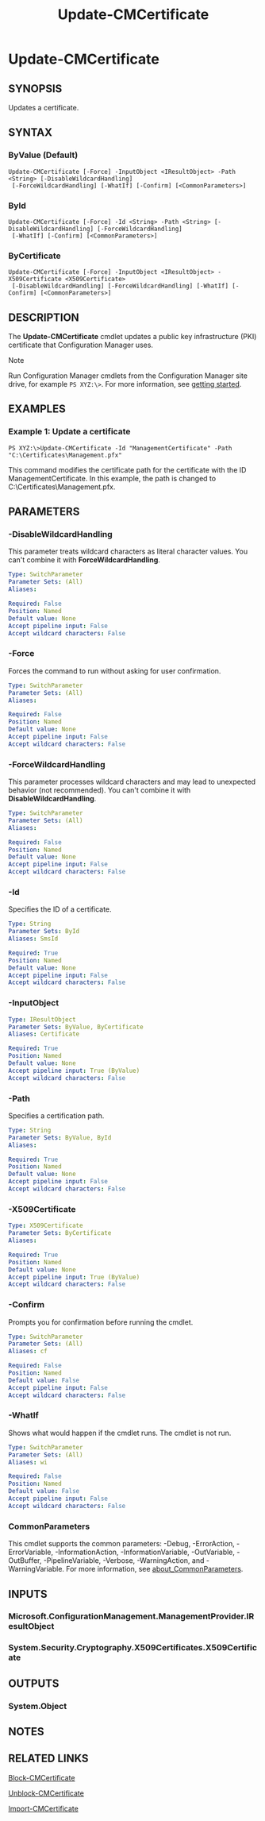 ﻿---
description: Updates a certificate.
external help file: AdminUI.PS.dll-Help.xml
Module Name: ConfigurationManager
ms.date: 05/07/2019
schema: 2.0.0
title: Update-CMCertificate
---

# Update-CMCertificate

## SYNOPSIS
Updates a certificate.

## SYNTAX

### ByValue (Default)
```
Update-CMCertificate [-Force] -InputObject <IResultObject> -Path <String> [-DisableWildcardHandling]
 [-ForceWildcardHandling] [-WhatIf] [-Confirm] [<CommonParameters>]
```

### ById
```
Update-CMCertificate [-Force] -Id <String> -Path <String> [-DisableWildcardHandling] [-ForceWildcardHandling]
 [-WhatIf] [-Confirm] [<CommonParameters>]
```

### ByCertificate
```
Update-CMCertificate [-Force] -InputObject <IResultObject> -X509Certificate <X509Certificate>
 [-DisableWildcardHandling] [-ForceWildcardHandling] [-WhatIf] [-Confirm] [<CommonParameters>]
```

## DESCRIPTION
The **Update-CMCertificate** cmdlet updates a public key infrastructure (PKI) certificate that Configuration Manager uses.

> [!NOTE]
> Run Configuration Manager cmdlets from the Configuration Manager site drive, for example `PS XYZ:\>`. For more information, see [getting started](/powershell/sccm/overview).

## EXAMPLES

### Example 1: Update a certificate
```
PS XYZ:\>Update-CMCertificate -Id "ManagementCertificate" -Path "C:\Certificates\Management.pfx"
```

This command modifies the certificate path for the certificate with the ID ManagementCertificate.
In this example, the path is changed to C:\Certificates\Management.pfx.

## PARAMETERS

### -DisableWildcardHandling

This parameter treats wildcard characters as literal character values. You can't combine it with **ForceWildcardHandling**.

```yaml
Type: SwitchParameter
Parameter Sets: (All)
Aliases:

Required: False
Position: Named
Default value: None
Accept pipeline input: False
Accept wildcard characters: False
```

### -Force
Forces the command to run without asking for user confirmation.

```yaml
Type: SwitchParameter
Parameter Sets: (All)
Aliases:

Required: False
Position: Named
Default value: None
Accept pipeline input: False
Accept wildcard characters: False
```

### -ForceWildcardHandling

This parameter processes wildcard characters and may lead to unexpected behavior (not recommended). You can't combine it with **DisableWildcardHandling**.

```yaml
Type: SwitchParameter
Parameter Sets: (All)
Aliases:

Required: False
Position: Named
Default value: None
Accept pipeline input: False
Accept wildcard characters: False
```

### -Id
Specifies the ID of a certificate.

```yaml
Type: String
Parameter Sets: ById
Aliases: SmsId

Required: True
Position: Named
Default value: None
Accept pipeline input: False
Accept wildcard characters: False
```

### -InputObject
```yaml
Type: IResultObject
Parameter Sets: ByValue, ByCertificate
Aliases: Certificate

Required: True
Position: Named
Default value: None
Accept pipeline input: True (ByValue)
Accept wildcard characters: False
```

### -Path
Specifies a certification path.

```yaml
Type: String
Parameter Sets: ByValue, ById
Aliases:

Required: True
Position: Named
Default value: None
Accept pipeline input: False
Accept wildcard characters: False
```

### -X509Certificate
```yaml
Type: X509Certificate
Parameter Sets: ByCertificate
Aliases:

Required: True
Position: Named
Default value: None
Accept pipeline input: True (ByValue)
Accept wildcard characters: False
```

### -Confirm
Prompts you for confirmation before running the cmdlet.

```yaml
Type: SwitchParameter
Parameter Sets: (All)
Aliases: cf

Required: False
Position: Named
Default value: False
Accept pipeline input: False
Accept wildcard characters: False
```

### -WhatIf
Shows what would happen if the cmdlet runs.
The cmdlet is not run.

```yaml
Type: SwitchParameter
Parameter Sets: (All)
Aliases: wi

Required: False
Position: Named
Default value: False
Accept pipeline input: False
Accept wildcard characters: False
```

### CommonParameters
This cmdlet supports the common parameters: -Debug, -ErrorAction, -ErrorVariable, -InformationAction, -InformationVariable, -OutVariable, -OutBuffer, -PipelineVariable, -Verbose, -WarningAction, and -WarningVariable. For more information, see [about_CommonParameters](http://go.microsoft.com/fwlink/?LinkID=113216).

## INPUTS

### Microsoft.ConfigurationManagement.ManagementProvider.IResultObject

### System.Security.Cryptography.X509Certificates.X509Certificate

## OUTPUTS

### System.Object
## NOTES

## RELATED LINKS

[Block-CMCertificate](Block-CMCertificate.md)

[Unblock-CMCertificate](Unblock-CMCertificate.md)

[Import-CMCertificate](Import-CMCertificate.md)


